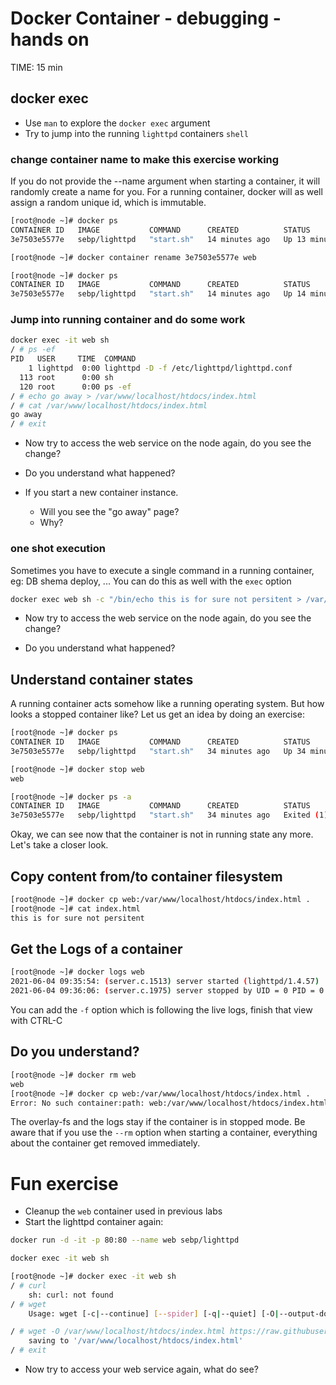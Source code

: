 # Docker Container - debugging - hands on
TIME: 15 min

## docker exec
* Use `man` to explore the `docker exec` argument
* Try to jump into the running `lighttpd` containers `shell`

### change container name to make this exercise working
If you do not provide the --name argument when starting a container, it will randomly create a name for you.
For a running container, docker will as well assign a random unique id, which is immutable.
```bash
[root@node ~]# docker ps
CONTAINER ID   IMAGE           COMMAND      CREATED          STATUS          PORTS                               NAMES
3e7503e5577e   sebp/lighttpd   "start.sh"   14 minutes ago   Up 13 minutes   0.0.0.0:80->80/tcp, :::80->80/tcp   nice_swanson

[root@node ~]# docker container rename 3e7503e5577e web

[root@node ~]# docker ps
CONTAINER ID   IMAGE           COMMAND      CREATED          STATUS          PORTS                               NAMES
3e7503e5577e   sebp/lighttpd   "start.sh"   14 minutes ago   Up 14 minutes   0.0.0.0:80->80/tcp, :::80->80/tcp   web
```


### Jump into running container and do some work
```bash
docker exec -it web sh
/ # ps -ef
PID   USER     TIME  COMMAND
    1 lighttpd  0:00 lighttpd -D -f /etc/lighttpd/lighttpd.conf
  113 root      0:00 sh
  120 root      0:00 ps -ef
/ # echo go away > /var/www/localhost/htdocs/index.html
/ # cat /var/www/localhost/htdocs/index.html
go away
/ # exit
```

* Now try to access the web service on the node again, do you see the change?

* Do you understand what happened?

* If you start a new container instance.
	* Will you see the "go away" page?
	* Why?

### one shot execution
Sometimes you have to execute a single command in a running container, eg: DB shema deploy, ...
You can do this as well with the `exec` option
```bash
docker exec web sh -c "/bin/echo this is for sure not persitent > /var/www/localhost/htdocs/index.html"
```

* Now try to access the web service on the node again, do you see the change?

* Do you understand what happened?

## Understand container states
A running container acts somehow like a running operating system. But how looks a stopped container like?
Let us get an idea by doing an exercise:

```bash
[root@node ~]# docker ps
CONTAINER ID   IMAGE           COMMAND      CREATED          STATUS          PORTS                               NAMES
3e7503e5577e   sebp/lighttpd   "start.sh"   34 minutes ago   Up 34 minutes   0.0.0.0:80->80/tcp, :::80->80/tcp   web

[root@node ~]# docker stop web
web

[root@node ~]# docker ps -a
CONTAINER ID   IMAGE           COMMAND      CREATED          STATUS                      PORTS     NAMES
3e7503e5577e   sebp/lighttpd   "start.sh"   34 minutes ago   Exited (1) 25 seconds ago             web
```
Okay, we can see now that the container is not in running state any more.
Let's take a closer look.

## Copy content from/to container filesystem
```bash
[root@node ~]# docker cp web:/var/www/localhost/htdocs/index.html .
[root@node ~]# cat index.html 
this is for sure not persitent
```
## Get the Logs of a container
```bash
[root@node ~]# docker logs web
2021-06-04 09:35:54: (server.c.1513) server started (lighttpd/1.4.57)
2021-06-04 09:36:06: (server.c.1975) server stopped by UID = 0 PID = 0
```
You can add the `-f` option which is following the live logs, finish that view with CTRL-C

## Do you understand?
```bash
[root@node ~]# docker rm web
web
[root@node ~]# docker cp web:/var/www/localhost/htdocs/index.html .
Error: No such container:path: web:/var/www/localhost/htdocs/index.html
```
The overlay-fs and the logs stay if the container is in stopped mode.
Be aware that if you use the `--rm` option when starting a container, everything about the container get removed immediately.

# Fun exercise
* Cleanup the `web` container used in previous labs
* Start the lighttpd container again:
```bash
docker run -d -it -p 80:80 --name web sebp/lighttpd

docker exec -it web sh

[root@node ~]# docker exec -it web sh
/ # curl
	sh: curl: not found
/ # wget
	Usage: wget [-c|--continue] [--spider] [-q|--quiet] [-O|--output-document FILE]

/ # wget -O /var/www/localhost/htdocs/index.html https://raw.githubusercontent.com/Metroxe/one-html-page-challenge/master/entries/hangman.html
	saving to '/var/www/localhost/htdocs/index.html'
/ # exit
```
* Now try to access your web service again, what do see?

<!--stackedit_data:
eyJoaXN0b3J5IjpbMTIzNTU1NzUzMF19
-->